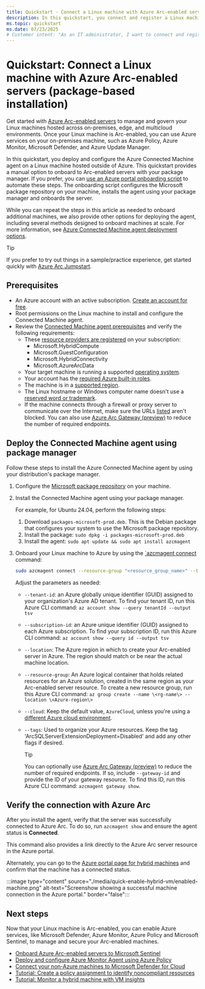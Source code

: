 ```yaml
---
title: Quickstart - Connect a Linux machine with Azure Arc-enabled servers (package-based installation)
description: In this quickstart, you connect and register a Linux machine to Azure Arc using a package-based installation method.
ms.topic: quickstart
ms.date: 07/23/2025
# Customer intent: "As an IT administrator, I want to connect and register Linux machines with Azure management tools, so that I can effectively manage and oversee my on-premises, edge, and multicloud environments."
---
```


# Quickstart: Connect a Linux machine with Azure Arc-enabled servers (package-based installation)

Get started with [Azure Arc-enabled servers](overview.md) to manage and govern your Linux machines hosted across on-premises, edge, and multicloud environments. Once your Linux machine is Arc-enabled, you can use Azure services on your on-premises machine, such as Azure Policy, Azure Monitor, Microsoft Defender, and Azure Update Manager.

In this quickstart, you deploy and configure the Azure Connected Machine agent on a Linux machine hosted outside of Azure. This quickstart provides a manual option to onboard to Arc-enabled servers with your package manager. If you prefer, you can [use an Azure portal onboarding script](quick-enable-hybrid-vm.md) to automate these steps. The onboarding script configures the Microsoft package repository on your machine, installs the agent using your package manager and onboards the server.

While you can repeat the steps in this article as needed to onboard additional machines, we also provide other options for deploying the agent, including several methods designed to onboard machines at scale. For more information, see [Azure Connected Machine agent deployment options](deployment-options.md).

> [!TIP]
> If you prefer to try out things in a sample/practice experience, get started quickly with [Azure Arc Jumpstart](https://azurearcjumpstart.com/azure_arc_jumpstart/azure_arc_servers).

## Prerequisites

- An Azure account with an active subscription. [Create an account for free](https://azure.microsoft.com/free/?WT.mc_id=A261C142F).
- Root permissions on the Linux machine to install and configure the Connected Machine agent.
- Review the [Connected Machine agent prerequisites](prerequisites.md) and verify the following requirements:
  - These [resource providers are registered](prerequisites.md#azure-resource-providers) on your subscription:
    - Microsoft.HybridCompute
    - Microsoft.GuestConfiguration
    - Microsoft.HybridConnectivity
    - Microsoft.AzureArcData  
  - Your target machine is running a supported [operating system](prerequisites.md#supported-operating-systems).
  - Your account has the [required Azure built-in roles](prerequisites.md#required-permissions).
  - The machine is in a [supported region](overview.md#supported-regions).
  - The Linux hostname or Windows computer name doesn't use a [reserved word or trademark](/azure/azure-resource-manager/templates/error-reserved-resource-name).
  - If the machine connects through a firewall or proxy server to communicate over the Internet, make sure the URLs [listed](network-requirements.md#urls) aren't blocked. You can also use [Azure Arc Gateway (preview)](/azure/azure-arc/servers/arc-gateway?tabs=cli) to reduce the number of required endpoints.

## Deploy the Connected Machine agent using package manager

Follow these steps to install the Azure Connected Machine agent by using your distribution's package manager.

1. Configure the [Microsoft package repository](/linux/packages) on your machine.

1. Install the Connected Machine agent using your package manager.

   For example, for Ubuntu 24.04, perform the following steps:

   1. Download `packages-microsoft-prod.deb`. This is the Debian package that configures your system to use the Microsoft package repository.
   1. Install the package: `sudo dpkg -i packages-microsoft-prod.deb`
   1. Install the agent: `sudo apt update && sudo apt install azcmagent`
   
1. Onboard your Linux machine to Azure by using the [`azcmagent connect](azcmagent-connect.md) command:

      ```sh
   sudo azcmagent connect --resource-group "<resource_group_name>" --tenant-id "<tenant_id>" --location "<azure_region>" --subscription-id "<subscription_id>" --cloud "AzureCloud" --tags 'ArcSQLServerExtensionDeployment=Disabled'
   ```

      Adjust the parameters as needed:

   - `--tenant-id`: an Azure globally unique identifier (GUID) assigned to your organization's Azure AD tenant. To find your tenant ID, run this Azure CLI command: `az account show --query tenantId --output tsv`
   - `--subscription-id`: an Azure unique identifier (GUID) assigned to each Azure subscription. To find your subscription ID, run this Azure CLI command: `az account show --query id --output tsv`
   - `--location`: The Azure region in which to create your Arc-enabled server in Azure. The region should match or be near the actual machine location.
   - `--resource-group`: An Azure logical container that holds related resources for an Azure solution, created in the same region as your Arc-enabled server resource. To create a new resource group, run this Azure CLI command: `az group create --name \<rg-name\> --location \<Azure-region\>`
      
   - `--cloud`: Keep the default value, `AzureCloud`, unless you're using a [different Azure cloud environment](azcmagent-connect.md#flags).
   - `--tags`: Used to organize your Azure resources. Keep the tag 'ArcSQLServerExtensionDeployment=Disabled' and add any other flags if desired.

      > [!TIP]
      > You can optionally use [Azure Arc Gateway (preview)](/azure/azure-arc/servers/arc-gateway?tabs=cli#create-the-arc-gateway-resource) to reduce the number of required endpoints. If so, include `--gateway-id` and provide the ID of your gateway resource. To find this ID, run this Azure CLI command: `azcmagent gateway show`.

## Verify the connection with Azure Arc

After you install the agent, verify that the server was successfully connected to Azure Arc. To do so, run `azcmagent show` and ensure the agent status is **Connected**.

This command also provides a link directly to the Azure Arc server resource in the Azure portal.

Alternately, you can go to the [Azure portal page for hybrid machines](https://aka.ms/hybridmachineportal) and confirm that the machine has a connected status.

:::image type="content" source="./media/quick-enable-hybrid-vm/enabled-machine.png" alt-text="Screenshow showing a successful machine connection in the Azure portal." border="false":::

## Next steps

Now that your Linux machine is Arc-enabled, you can enable Azure services, like Microsoft Defender, Azure Monitor, Azure Policy and Microsoft Sentinel, to manage and secure your Arc-enabled machines.

- [Onboard Azure Arc-enabled servers to Microsoft Sentinel](scenario-onboard-azure-sentinel.md)
- [Deploy and configure Azure Monitor Agent using Azure Policy](deploy-ama-policy.md)
- [Connect your non-Azure machines to Microsoft Defender for Cloud](/azure/defender-for-cloud/quickstart-onboard-machines?toc=%2Fazure%2Fazure-arc%2Fservers%2Ftoc.json&bc=%2Fazure%2Fazure-arc%2Fservers%2Fbreadcrumb%2Ftoc.json)
- [Tutorial: Create a policy assignment to identify noncompliant resources](tutorial-assign-policy-portal.md)
- [Tutorial: Monitor a hybrid machine with VM insights](tutorial-enable-vm-insights.md)
